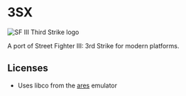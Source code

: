 # 3SX

![SF III Third Strike logo](3s_logo.webp)

A port of Street Fighter III: 3rd Strike for modern platforms.

## Licenses

- Uses libco from the [ares](https://github.com/ares-emulator/ares) emulator
